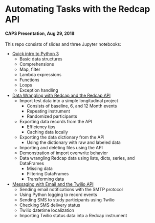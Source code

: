# Automating Tasks with the Redcap API
#### CAPS Presentation, Aug 29, 2018


 This repo consists of slides and three Jupyter notebooks:
 - <a href='https://github.com/billsanto/CAPS-Redcap-API-Presentation-20180829/blob/master/caps_python_intro.ipynb'>Quick intro to Python 3</a>
    - Basic data structures
    - Comprehensions
    - Map, filter
    - Lambda expressions
    - Functions
    - Loops
    - Exception handling
 - <a href='https://github.com/billsanto/CAPS-Redcap-API-Presentation-20180829/blob/master/caps_pandas_redcapy.ipynb'>Data Wrangling with Redcap and the Redcap API</a>
    - Import test data into a simple longitudinal project
        - Consists of baseline, 6, and 12 Month events
        - Repeating instrument
        - Randomized participants
    - Exporting data records from the API
        - Efficiency tips
        - Caching data locally
    - Exporting the data dictionary from the API
        - Using the dictionary with raw and labeled data
    - Importing and deleting files using the API
    - Demonstration of import overwrite behavior
    - Data wrangling Redcap data using lists, dicts, series, and DataFrames
        - Missing data
        - Filtering DataFrames
        - Transforming data
 - <a href=''>Messaging with Email and the Twilio API</a>
    - Sending email notifications with the SMTP protocol
    - Using Python logging to record events
    - Sending SMS to study participants using Twilio
    - Checking SMS delivery status
    - Twilio datetime localization
    - Importing Twilio status data into a Redcap instrument




